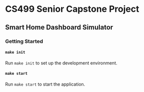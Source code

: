 # CS499 Senior Capstone Project

## Smart Home Dashboard Simulator

### Getting Started

#### `make init`

Run `make init` to set up the development environment.

#### `make start`

Run `make start` to start the application.
